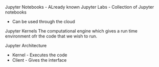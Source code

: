 Jupyter Notebooks - ALready known 
Jupyter Labs - Collection of Jupyter notebooks 
- Can be used through the cloud 

Jupyter Kernels 
The computational engine which gives a run time environment ofr the code that we wish to run.

Jupyter Architecture 
- Kernel - Executes the code 
- Client - Gives the interface 